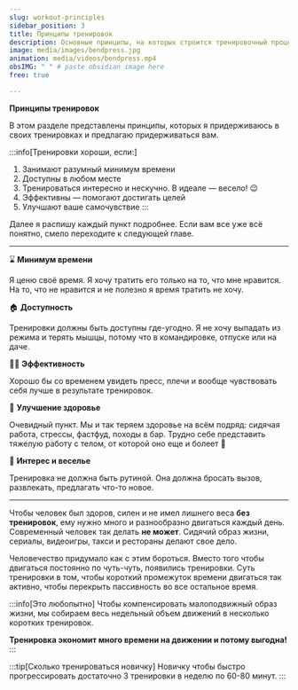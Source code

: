 ```yaml
---
slug: workout-principles
sidebar_position: 3
title: Принципы тренировок
description: Основные принципы, на которых строится тренировочный процесс
image: media/images/bendpress.jpg
animation: media/videos/bendpress.mp4
obsIMG: " " # paste obsidian image here
free: true

---
```

**Принципы тренировок**

В этом разделе представлены принципы, которых я придерживаюсь в своих тренировках и предлагаю придерживаться вам.

:::info[Тренировки хороши, если:]
1. Занимают разумный минимум времени
2. Доступны в любом месте
3. Тренироваться интересно и нескучно. В идеале — весело! 😉
4. Эффективны — помогают достигать целей
5. Улучшают ваше самочувствие
:::

Далее я распишу каждый пункт подробнее. Если вам все уже всё понятно, смело переходите к следующей главе.

---

⌛ **Минимум времени** 

Я ценю своё время. Я хочу тратить его только на то, что мне нравится. На то, что не нравится и не полезно я время тратить не хочу. 

🏠 **Доступность** 

Тренировки должны быть доступны где-угодно. Я не хочу выпадать из режима и терять мышцы, потому что в командировке, отпуске или на даче.

💪🏼 **Эффективность** 

Хорошо бы со временем увидеть пресс, плечи и вообще чувствовать себя лучше в результате тренировок.

💊 **Улучшение здоровье** 

Очевидный пункт. Мы и так теряем здоровье на всём подряд: сидячая работа, стрессы, фастфуд, походы в бар. Трудно себе представить тяжелую работу с телом, от которой оно еще и болеет 🤕

🥳 **Интерес и веселье**

Тренировка не должна быть рутиной. Она должна бросать вызов, развлекать, предлагать что-то новое. 

---

Чтобы человек был здоров, силен и не имел лишнего веса **без тренировок**, ему нужно много и разнообразно двигаться каждый день. Современный человек так делать **не может**. Сидячий образ жизни, сериалы, видеоигры, такси и рестораны делают свое дело.

Человечество придумало как с этим бороться. Вместо того чтобы двигаться постоянно по чуть-чуть, появились тренировки. Суть тренировки в том, чтобы короткий промежуток времени двигаться так активно, чтобы перекрыть пассивность во все остальное время.

:::info[Это любопытно]
Чтобы компенсировать малоподвижный образ жизни, мы собираем весь недельный объем движений в несколько коротких тренировок.

**Тренировка экономит много времени на движении и потому выгодна!**
:::

:::tip[Сколько тренироваться новичку]
Новичку чтобы быстро прогрессировать достаточно 3 тренировки в неделю по 60-80 минут. 
:::


